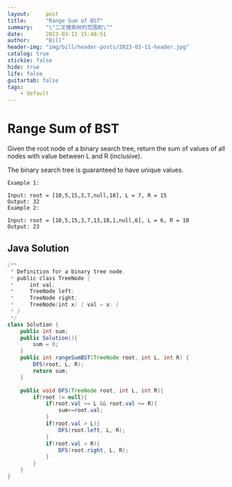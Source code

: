 ```yaml
---
layout:     post
title:      "Range Sum of BST"
summary:    "\"二叉搜索树的范围和\""
date:       2023-03-11 15:40:51
author:     "Bill"
header-img: "img/bill/header-posts/2023-03-11-header.jpg"
catalog: true
stickie: false
hide: true
life: false
guitartab: false
tags:
    - default
---
```


# Range Sum of BST

Given the root node of a binary search tree, return the sum of values of all nodes with value between L and R (inclusive).

The binary search tree is guaranteed to have unique values.


```
Example 1:

Input: root = [10,5,15,3,7,null,18], L = 7, R = 15
Output: 32
Example 2:

Input: root = [10,5,15,3,7,13,18,1,null,6], L = 6, R = 10
Output: 23
```


## Java Solution

```java
/**
 * Definition for a binary tree node.
 * public class TreeNode {
 *     int val;
 *     TreeNode left;
 *     TreeNode right;
 *     TreeNode(int x) { val = x; }
 * }
 */
class Solution {
    public int sum;
    public Solution(){
        sum = 0;
    }
    public int rangeSumBST(TreeNode root, int L, int R) {
        DFS(root, L, R);
        return sum;
    }

    public void DFS(TreeNode root, int L, int R){
        if(root != null){
            if(root.val >= L && root.val <= R){
                sum+=root.val;
            }
            if(root.val > L){
                DFS(root.left, L, R);
            }
            if(root.val < R){
                DFS(root.right, L, R);
            }
        }
    }
}
```

